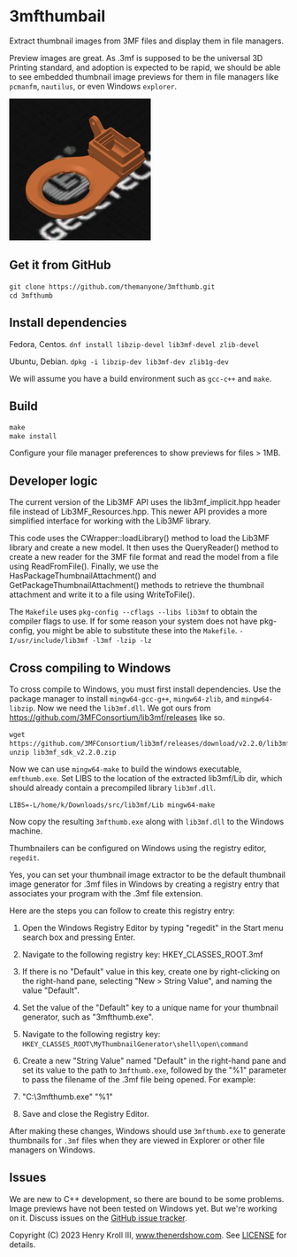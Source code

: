 # 3mfthumbail

Extract thumbnail images from 3MF files and display them in file managers.

Preview images are great. As .3mf is supposed to be the universal 3D Printing standard, and adoption is expected to be rapid, we should be able to see embedded thumbnail image previews for them in file managers like `pcmanfm`, `nautilus`, or even Windows `explorer`.

![preview](preview.png)

## Get it from GitHub

```
git clone https://github.com/themanyone/3mfthumb.git
cd 3mfthumb
```

## Install dependencies

Fedora, Centos.
`dnf install libzip-devel lib3mf-devel zlib-devel`

Ubuntu, Debian.
`dpkg -i libzip-dev lib3mf-dev zlib1g-dev`

We will assume you have a build environment such as `gcc-c++` and `make`.


## Build

```
make
make install
```

Configure your file manager preferences to show previews for files > 1MB.

## Developer logic

The current version of the Lib3MF API uses the lib3mf_implicit.hpp header file instead of Lib3MF_Resources.hpp. This newer API provides a more simplified interface for working with the Lib3MF library.

This code uses the CWrapper::loadLibrary() method to load the Lib3MF library and create a new model. It then uses the QueryReader() method to create a new reader for the 3MF file format and read the model from a file using ReadFromFile(). Finally, we use the HasPackageThumbnailAttachment() and GetPackageThumbnailAttachment() methods to retrieve the thumbnail attachment and write it to a file using WriteToFile().

The `Makefile` uses `pkg-config --cflags --libs lib3mf` to obtain the compiler flags to use. If for some reason your system does not have pkg-config, you might be able to substitute these into the `Makefile`.
`-I/usr/include/lib3mf -l3mf -lzip -lz`

## Cross compiling to Windows

To cross compile to Windows, you must first install dependencies. Use 
the package manager to install `mingw64-gcc-g++`, `mingw64-zlib`, and 
`mingw64-libzip`. Now we need the `lib3mf.dll`. We got ours from https://github.com/3MFConsortium/lib3mf/releases like so.

```
wget https://github.com/3MFConsortium/lib3mf/releases/download/v2.2.0/lib3mf_sdk_v2.2.0.zip
unzip lib3mf_sdk_v2.2.0.zip
```

Now we can use `mingw64-make` to build the windows executable, `emfthumb.exe`. Set LIBS to the location of the extracted lib3mf/Lib dir, which should already contain a precompiled library `lib3mf.dll`.

```
LIBS=-L/home/k/Downloads/src/lib3mf/Lib mingw64-make
```

Now copy the resulting `3mfthumb.exe` along with `lib3mf.dll` to the Windows machine.

Thumbnailers can be configured on Windows using the registry editor, `regedit`.

Yes, you can set your thumbnail image extractor to be the default thumbnail image generator for .3mf files in Windows by creating a registry entry that associates your program with the .3mf file extension.

Here are the steps you can follow to create this registry entry:

1. Open the Windows Registry Editor by typing "regedit" in the Start menu search box and pressing Enter.

2. Navigate to the following registry key: HKEY_CLASSES_ROOT\.3mf

3. If there is no "Default" value in this key, create one by right-clicking on the right-hand pane, selecting "New > String Value", and naming the value "Default".

4. Set the value of the "Default" key to a unique name for your thumbnail generator, such as "3mfthumb.exe".

5. Navigate to the following registry key: `HKEY_CLASSES_ROOT\MyThumbnailGenerator\shell\open\command`

6. Create a new "String Value" named "Default" in the right-hand pane and set its value to the path to `3mfthumb.exe`, followed by the "%1" parameter to pass the filename of the .3mf file being opened. For example:

7. "C:\3mfthumb.exe" "%1"

8. Save and close the Registry Editor.

After making these changes, Windows should use `3mfthumb.exe` to generate thumbnails for `.3mf` files when they are viewed in Explorer or other file managers on Windows.

## Issues

We are new to C++ development, so there are bound to be some problems. Image previews have not been tested on Windows yet. But we're working on it.
Discuss issues on the [GitHub issue tracker](https://github.com/themanyone/3mfthumb/issues).

Copyright (C) 2023 Henry Kroll III, www.thenerdshow.com. See [LICENSE](LICENSE) for details.